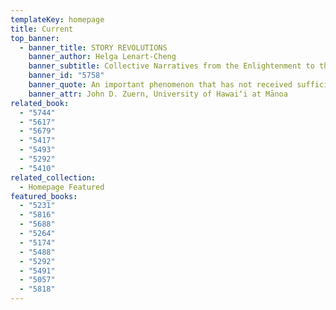 ```yaml
---
templateKey: homepage
title: Current
top_banner:
  - banner_title: STORY REVOLUTIONS
    banner_author: Helga Lenart-Cheng
    banner_subtitle: Collective Narratives from the Enlightenment to the Digital Age
    banner_id: "5758"
    banner_quote: An important phenomenon that has not received sufficient attention
    banner_attr: John D. Zuern, University of Hawai‘i at Mānoa
related_book:
  - "5744"
  - "5617"
  - "5679"
  - "5417"
  - "5493"
  - "5292"
  - "5410"
related_collection:
  - Homepage Featured
featured_books:
  - "5231"
  - "5816"
  - "5688"
  - "5264"
  - "5174"
  - "5488"
  - "5292"
  - "5491"
  - "5057"
  - "5818"
---
```

